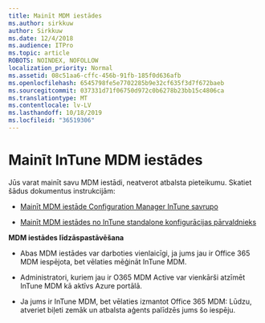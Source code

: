 ```yaml
---
title: Mainīt MDM iestādes
ms.author: sirkkuw
author: Sirkkuw
ms.date: 12/4/2018
ms.audience: ITPro
ms.topic: article
ROBOTS: NOINDEX, NOFOLLOW
localization_priority: Normal
ms.assetid: 08c51aa6-cffc-456b-91fb-185f0d636afb
ms.openlocfilehash: 6545798fe5e7702285b9e32cf635f3d7f672baeb
ms.sourcegitcommit: 037331d71f06750d972c0b6278b23bb15c4806ca
ms.translationtype: MT
ms.contentlocale: lv-LV
ms.lasthandoff: 10/18/2019
ms.locfileid: "36519306"
---
```

# <a name="change-intune-mdm-authority"></a>Mainīt InTune MDM iestādes

Jūs varat mainīt savu MDM iestādi, neatverot atbalsta pieteikumu. Skatiet šādus dokumentus instrukcijām:
  
- [Mainīt MDM iestāde Configuration Manager InTune savrupo](https://docs.microsoft.com/sccm/mdm/deploy-use/migrate-change-mdm-authority)
    
- [Mainīt MDM iestādes no InTune standalone konfigurācijas pārvaldnieks](https://docs.microsoft.com/sccm/mdm/deploy-use/change-mdm-authority)
    
 **MDM iestādes līdzāspastāvēšana**
  
- Abas MDM iestādes var darboties vienlaicīgi, ja jums jau ir Office 365 MDM iespējota, bet vēlaties mēģināt InTune MDM.
    
- Administratori, kuriem jau ir O365 MDM Active var vienkārši atzīmēt InTune MDM kā aktīvs Azure portālā.
    
- Ja jums ir InTune MDM, bet vēlaties izmantot Office 365 MDM: Lūdzu, atveriet biļeti zemāk un atbalsta aģents palīdzēs jums šo iespēju.
    

